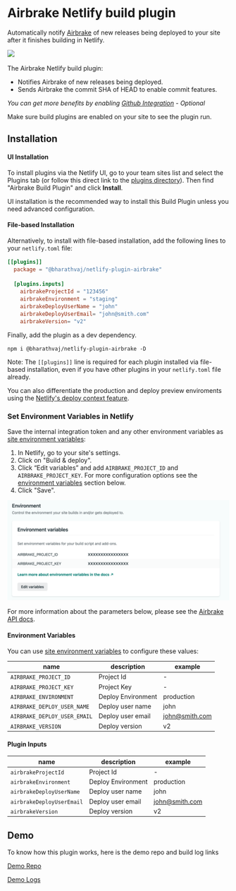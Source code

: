 # Airbrake Netlify build plugin

Automatically notify [Airbrake](https://airbrake.io/) of new releases being
deployed to your site after it finishes building in Netlify.

<a href="https://app.netlify.com/start/deploy?repository=https://github.com/bharathvaj-ganesan/netlify-plugin-airbrake"><img src="https://www.netlify.com/img/deploy/button.svg"></a>

The Airbrake Netlify build plugin:

- Notifies Airbrake of new releases being deployed.
- Sends Airbrake the commit SHA of HEAD to enable commit features.

_You can get more benefits by enabling
[Github Integration](https://airbrake.io/docs/integrations/github/) - Optional_

Make sure build plugins are enabled on your site to see the plugin run.

## Installation

#### UI Installation

To install plugins via the Netlify UI, go to your team sites list and select the
Plugins tab (or follow this direct link to the
[plugins directory](https://app.netlify.com/plugins)). Then find "Airbrake Build
Plugin" and click **Install**.

UI installation is the recommended way to install this Build Plugin unless you
need advanced configuration.

#### File-based Installation

Alternatively, to install with file-based installation, add the following lines
to your `netlify.toml` file:

```toml
[[plugins]]
  package = "@bharathvaj/netlify-plugin-airbrake"

  [plugins.inputs]
    airbrakeProjectId = "123456"
    airbrakeEnvironment = "staging"
    airbrakeDeployUserName = "john"
    airbrakeDeployUserEmail= "john@smith.com"
    airbrakeVersion= "v2"
```

Finally, add the plugin as a dev dependency.

```
npm i @bharathvaj/netlify-plugin-airbrake -D
```

Note: The `[[plugins]]` line is required for each plugin installed via
file-based installation, even if you have other plugins in your `netlify.toml`
file already.

You can also differentiate the production and deploy preview enviroments using
the
[Netlify's deploy context feature](https://www.netlify.com/blog/2016/08/30/introducing-deploy-contexts-in-netlify/).

### Set Environment Variables in Netlify

Save the internal integration token and any other environment variables as
[site environment variables](https://docs.netlify.com/configure-builds/environment-variables/):

1. In Netlify, go to your site's settings.
2. Click on "Build & deploy".
3. Click “Edit variables” and add `AIRBRAKE_PROJECT_ID` and
   `AIRBRAKE_PROJECT_KEY`. For more configuration options see the
   [environment variables](#environment-variables) section below.
4. Click "Save".

![View of internal integration permissions.](media/netlify-environment-variables.png)

For more information about the parameters below, please see the
[Airbrake API docs](https://airbrake.io/docs/api/#create-deploy-v4).

#### Environment Variables

You can use
[site environment variables](https://docs.netlify.com/configure-builds/environment-variables/)
to configure these values:

| name                         | description        | example        |
| ---------------------------- | ------------------ | -------------- |
| `AIRBRAKE_PROJECT_ID`        | Project Id         | -              |
| `AIRBRAKE_PROJECT_KEY`       | Project Key        | -              |
| `AIRBRAKE_ENVIRONMENT`       | Deploy Environment | production     |
| `AIRBRAKE_DEPLOY_USER_NAME`  | Deploy user name   | john           |
| `AIRBRAKE_DEPLOY_USER_EMAIL` | Deploy user email  | john@smith.com |
| `AIRBRAKE_VERSION`           | Deploy version     | v2             |

#### Plugin Inputs

| name                      | description        | example        |
| ------------------------- | ------------------ | -------------- |
| `airbrakeProjectId`       | Project Id         | -              |
| `airbrakeEnvironment`     | Deploy Environment | production     |
| `airbrakeDeployUserName`  | Deploy user name   | john           |
| `airbrakeDeployUserEmail` | Deploy user email  | john@smith.com |
| `airbrakeVersion`         | Deploy version     | v2             |

## Demo

To know how this plugin works, here is the demo repo and build log links

[Demo Repo](https://github.com/bharathvaj-ganesan/netlify-playground)

[Demo Logs](https://app.netlify.com/sites/pedantic-tesla-a2d422/deploys/60978ba180c8561836aa04ee)
